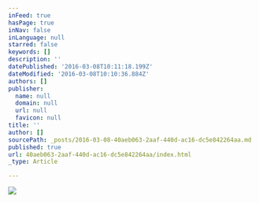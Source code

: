 ```yaml
---
inFeed: true
hasPage: true
inNav: false
inLanguage: null
starred: false
keywords: []
description: ''
datePublished: '2016-03-08T10:11:18.199Z'
dateModified: '2016-03-08T10:10:36.884Z'
authors: []
publisher:
  name: null
  domain: null
  url: null
  favicon: null
title: ''
author: []
sourcePath: _posts/2016-03-08-40aeb063-2aaf-440d-ac16-dc5e842264aa.md
published: true
url: 40aeb063-2aaf-440d-ac16-dc5e842264aa/index.html
_type: Article

---
```

![](https://the-grid-user-content.s3-us-west-2.amazonaws.com/4180c972-70c2-43f3-ba69-53aa68fe4402.jpg)